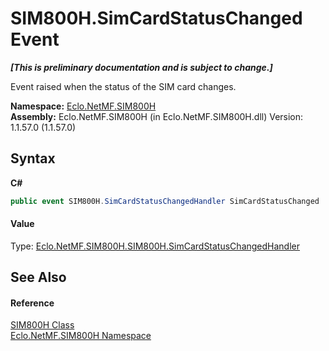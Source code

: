 # SIM800H.SimCardStatusChanged Event
 _**\[This is preliminary documentation and is subject to change.\]**_

Event raised when the status of the SIM card changes.

**Namespace:**&nbsp;<a href="N_Eclo_NetMF_SIM800H">Eclo.NetMF.SIM800H</a><br />**Assembly:**&nbsp;Eclo.NetMF.SIM800H (in Eclo.NetMF.SIM800H.dll) Version: 1.1.57.0 (1.1.57.0)

## Syntax

**C#**<br />
``` C#
public event SIM800H.SimCardStatusChangedHandler SimCardStatusChanged
```


#### Value
Type: <a href="T_Eclo_NetMF_SIM800H_SIM800H_SimCardStatusChangedHandler">Eclo.NetMF.SIM800H.SIM800H.SimCardStatusChangedHandler</a>

## See Also


#### Reference
<a href="T_Eclo_NetMF_SIM800H_SIM800H">SIM800H Class</a><br /><a href="N_Eclo_NetMF_SIM800H">Eclo.NetMF.SIM800H Namespace</a><br />